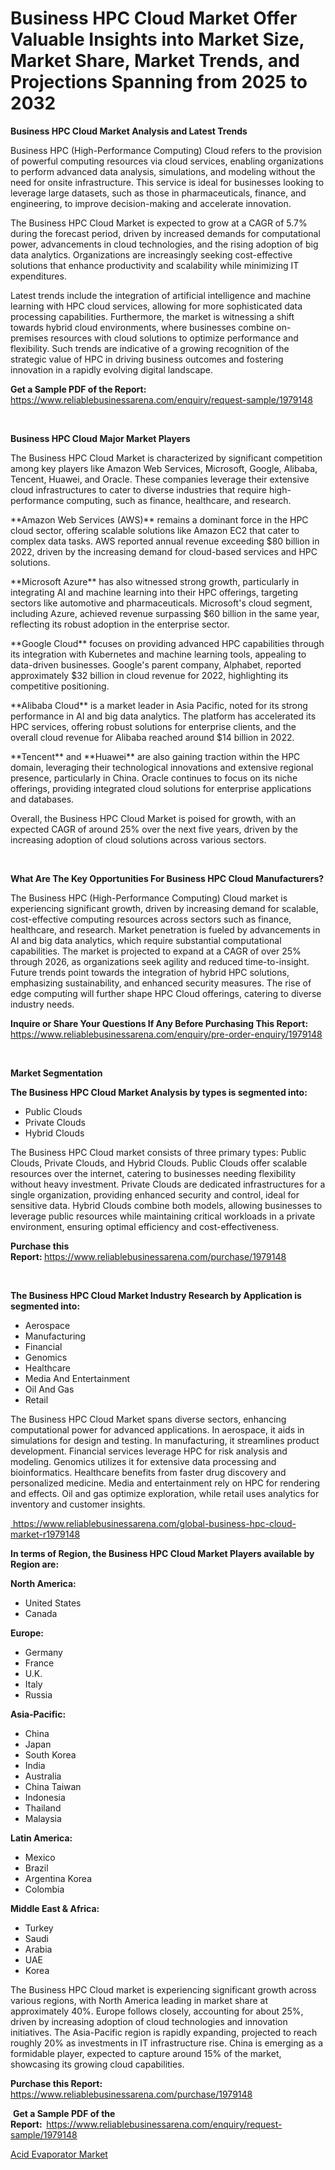 <p><h1>Business HPC Cloud Market Offer Valuable Insights into Market Size, Market Share, Market Trends, and Projections Spanning from 2025 to 2032</h1></p><p><strong>Business HPC Cloud Market Analysis and Latest Trends</strong></p>
<p><p>Business HPC (High-Performance Computing) Cloud refers to the provision of powerful computing resources via cloud services, enabling organizations to perform advanced data analysis, simulations, and modeling without the need for onsite infrastructure. This service is ideal for businesses looking to leverage large datasets, such as those in pharmaceuticals, finance, and engineering, to improve decision-making and accelerate innovation.</p><p>The Business HPC Cloud Market is expected to grow at a CAGR of 5.7% during the forecast period, driven by increased demands for computational power, advancements in cloud technologies, and the rising adoption of big data analytics. Organizations are increasingly seeking cost-effective solutions that enhance productivity and scalability while minimizing IT expenditures. </p><p>Latest trends include the integration of artificial intelligence and machine learning with HPC cloud services, allowing for more sophisticated data processing capabilities. Furthermore, the market is witnessing a shift towards hybrid cloud environments, where businesses combine on-premises resources with cloud solutions to optimize performance and flexibility. Such trends are indicative of a growing recognition of the strategic value of HPC in driving business outcomes and fostering innovation in a rapidly evolving digital landscape.</p></p>
<p><strong>Get a Sample PDF of the Report:&nbsp;</strong> <a href="https://www.reliablebusinessarena.com/enquiry/request-sample/1979148?utm_campaign=2524&utm_medium=2&utm_source=Github&utm_content=ia&utm_term=28032025&utm_id=business-hpc-cloud">https://www.reliablebusinessarena.com/enquiry/request-sample/1979148</a></p>
<p>&nbsp;</p>
<p><strong>Business HPC Cloud Major Market Players</strong></p>
<p><p>The Business HPC Cloud Market is characterized by significant competition among key players like Amazon Web Services, Microsoft, Google, Alibaba, Tencent, Huawei, and Oracle. These companies leverage their extensive cloud infrastructures to cater to diverse industries that require high-performance computing, such as finance, healthcare, and research.</p><p>**Amazon Web Services (AWS)** remains a dominant force in the HPC cloud sector, offering scalable solutions like Amazon EC2 that cater to complex data tasks. AWS reported annual revenue exceeding $80 billion in 2022, driven by the increasing demand for cloud-based services and HPC solutions.</p><p>**Microsoft Azure** has also witnessed strong growth, particularly in integrating AI and machine learning into their HPC offerings, targeting sectors like automotive and pharmaceuticals. Microsoft's cloud segment, including Azure, achieved revenue surpassing $60 billion in the same year, reflecting its robust adoption in the enterprise sector.</p><p>**Google Cloud** focuses on providing advanced HPC capabilities through its integration with Kubernetes and machine learning tools, appealing to data-driven businesses. Google's parent company, Alphabet, reported approximately $32 billion in cloud revenue for 2022, highlighting its competitive positioning.</p><p>**Alibaba Cloud** is a market leader in Asia Pacific, noted for its strong performance in AI and big data analytics. The platform has accelerated its HPC services, offering robust solutions for enterprise clients, and the overall cloud revenue for Alibaba reached around $14 billion in 2022.</p><p>**Tencent** and **Huawei** are also gaining traction within the HPC domain, leveraging their technological innovations and extensive regional presence, particularly in China. Oracle continues to focus on its niche offerings, providing integrated cloud solutions for enterprise applications and databases.</p><p>Overall, the Business HPC Cloud Market is poised for growth, with an expected CAGR of around 25% over the next five years, driven by the increasing adoption of cloud solutions across various sectors.</p></p>
<p>&nbsp;</p>
<p><strong>What Are The Key Opportunities For Business HPC Cloud Manufacturers?</strong></p>
<p><p>The Business HPC (High-Performance Computing) Cloud market is experiencing significant growth, driven by increasing demand for scalable, cost-effective computing resources across sectors such as finance, healthcare, and research. Market penetration is fueled by advancements in AI and big data analytics, which require substantial computational capabilities. The market is projected to expand at a CAGR of over 25% through 2026, as organizations seek agility and reduced time-to-insight. Future trends point towards the integration of hybrid HPC solutions, emphasizing sustainability, and enhanced security measures. The rise of edge computing will further shape HPC Cloud offerings, catering to diverse industry needs.</p></p>
<p><strong>Inquire or Share Your Questions If Any Before Purchasing This Report:</strong> <a href="https://www.reliablebusinessarena.com/enquiry/pre-order-enquiry/1979148?utm_campaign=2524&utm_medium=2&utm_source=Github&utm_content=ia&utm_term=28032025&utm_id=business-hpc-cloud">https://www.reliablebusinessarena.com/enquiry/pre-order-enquiry/1979148</a></p>
<p>&nbsp;</p>
<p><strong>Market Segmentation</strong></p>
<p><strong>The Business HPC Cloud Market Analysis by types is segmented into:</strong></p>
<p><ul><li>Public Clouds</li><li>Private Clouds</li><li>Hybrid Clouds</li></ul></p>
<p><p>The Business HPC Cloud market consists of three primary types: Public Clouds, Private Clouds, and Hybrid Clouds. Public Clouds offer scalable resources over the internet, catering to businesses needing flexibility without heavy investment. Private Clouds are dedicated infrastructures for a single organization, providing enhanced security and control, ideal for sensitive data. Hybrid Clouds combine both models, allowing businesses to leverage public resources while maintaining critical workloads in a private environment, ensuring optimal efficiency and cost-effectiveness.</p></p>
<p><strong>Purchase this Report:&nbsp;</strong><a href="https://www.reliablebusinessarena.com/purchase/1979148?utm_campaign=2524&utm_medium=2&utm_source=Github&utm_content=ia&utm_term=28032025&utm_id=business-hpc-cloud">https://www.reliablebusinessarena.com/purchase/1979148</a></p>
<p>&nbsp;</p>
<p><strong>The Business HPC Cloud Market Industry Research by Application is segmented into:</strong></p>
<p><ul><li>Aerospace</li><li>Manufacturing</li><li>Financial</li><li>Genomics</li><li>Healthcare</li><li>Media And Entertainment</li><li>Oil And Gas</li><li>Retail</li></ul></p>
<p><p>The Business HPC Cloud Market spans diverse sectors, enhancing computational power for advanced applications. In aerospace, it aids in simulations for design and testing. In manufacturing, it streamlines product development. Financial services leverage HPC for risk analysis and modeling. Genomics utilizes it for extensive data processing and bioinformatics. Healthcare benefits from faster drug discovery and personalized medicine. Media and entertainment rely on HPC for rendering and effects. Oil and gas optimize exploration, while retail uses analytics for inventory and customer insights.</p></p>
<p><a href="https://www.reliablebusinessarena.com/global-business-hpc-cloud-market-r1979148?utm_campaign=2524&utm_medium=2&utm_source=Github&utm_content=ia&utm_term=28032025&utm_id=business-hpc-cloud">&nbsp;https://www.reliablebusinessarena.com/global-business-hpc-cloud-market-r1979148</a></p>
<p><strong>In terms of Region, the Business HPC Cloud Market Players available by Region are:</strong></p>
<p>
    <p> <strong> North America: </strong>
        <ul>
            <li>United States</li>
            <li>Canada</li>
        </ul>
        </p> 
    <p> <strong> Europe: </strong>
        <ul>
            <li>Germany</li>
            <li>France</li>
            <li>U.K.</li>
            <li>Italy</li>
            <li>Russia</li>
        </ul>
        </p> 
    <p> <strong> Asia-Pacific: </strong>
        <ul>
            <li>China</li>
            <li>Japan</li>
            <li>South Korea</li>
            <li>India</li>
            <li>Australia</li>
            <li>China Taiwan</li>
            <li>Indonesia</li>
            <li>Thailand</li>
            <li>Malaysia</li>
        </ul>
        </p> 
    <p> <strong> Latin America: </strong>
        <ul>
            <li>Mexico</li>
            <li>Brazil</li>
            <li>Argentina Korea</li>
            <li>Colombia</li>
        </ul>
        </p> 
    <p> <strong> Middle East & Africa: </strong>
        <ul>
            <li>Turkey</li>
            <li>Saudi</li>
            <li>Arabia</li>
            <li>UAE</li>
            <li>Korea</li>
        </ul>
    </p>
    </p>
<p><p>The Business HPC Cloud market is experiencing significant growth across various regions, with North America leading in market share at approximately 40%. Europe follows closely, accounting for about 25%, driven by increasing adoption of cloud technologies and innovation initiatives. The Asia-Pacific region is rapidly expanding, projected to reach roughly 20% as investments in IT infrastructure rise. China is emerging as a formidable player, expected to capture around 15% of the market, showcasing its growing cloud capabilities.</p></p>
<p><strong>Purchase this Report: </strong><a href="https://www.reliablebusinessarena.com/purchase/1979148?utm_campaign=2524&utm_medium=2&utm_source=Github&utm_content=ia&utm_term=28032025&utm_id=business-hpc-cloud">https://www.reliablebusinessarena.com/purchase/1979148</a></p>
<p>&nbsp;<strong>Get a Sample PDF of the Report:&nbsp;&nbsp;</strong><a href="https://www.reliablebusinessarena.com/enquiry/request-sample/1979148?utm_campaign=2524&utm_medium=2&utm_source=Github&utm_content=ia&utm_term=28032025&utm_id=business-hpc-cloud">https://www.reliablebusinessarena.com/enquiry/request-sample/1979148</a></p>
<p><strong></strong></p>
<p><p><a href="https://github.com/nacarnzina/Market-Research-Report-List-1/blob/main/acid-evaporator-market.md?utm_campaign=2524&utm_medium=2&utm_source=Github&utm_content=ia&utm_term=28032025&utm_id=business-hpc-cloud">Acid Evaporator Market</a></p></p>